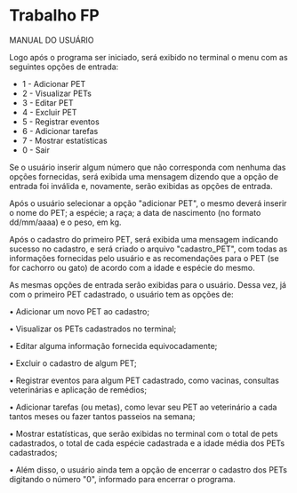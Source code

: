 # Trabalho FP
MANUAL DO USUÁRIO 

Logo após o programa ser iniciado, será exibido no terminal o menu com as seguintes opções de entrada:

* 1 - Adicionar PET
* 2 - Visualizar PETs
* 3 - Editar PET
* 4 - Excluir PET
* 5 - Registrar eventos
* 6 - Adicionar tarefas
* 7 - Mostrar estatísticas 
* 0 - Sair

Se o usuário inserir algum número que não corresponda com nenhuma das opções fornecidas, será exibida uma mensagem dizendo que a opção de entrada foi inválida e, novamente, serão exibidas as opções de entrada.

Após o usuário selecionar a opção "adicionar PET", o mesmo deverá inserir o nome do PET; a espécie; a raça; a data de nascimento (no formato dd/mm/aaaa) e o peso, em kg.

Após o cadastro do primeiro PET, será exibida uma mensagem indicando sucesso no cadastro, e será criado o arquivo "cadastro_PET", com todas as informações fornecidas pelo usuário e as recomendações para o PET (se for cachorro ou gato) de acordo com a idade e espécie do mesmo.


As mesmas opções de entrada serão exibidas para o usuário. Dessa vez, já com o primeiro PET cadastrado, o usuário tem as opções de:

• Adicionar um novo PET ao cadastro; 

• Visualizar os PETs cadastrados no terminal;

• Editar alguma informação fornecida equivocadamente; 

• Excluir o cadastro de algum PET;

• Registrar eventos para algum PET cadastrado, como vacinas, consultas veterinárias e aplicação de remédios; 

• Adicionar tarefas (ou metas), como levar seu PET ao veterinário a cada tantos meses ou fazer tantos passeios na semana;

• Mostrar estatísticas, que serão exibidas no terminal com o total de pets cadastrados, o total de cada espécie cadastrada e a idade média dos PETs cadastrados;

• Além disso, o usuário ainda tem a opção de encerrar o cadastro dos PETs digitando o número "0", informado para encerrar o programa.

